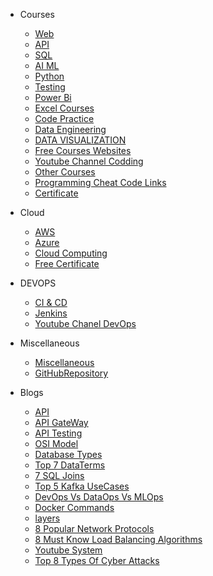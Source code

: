 * Courses
  * [Web](Courses/web.md)
  * [API](Courses/api.md)
  * [SQL](Courses/sql.md)
  * [AI ML](Courses/ml.md)
  * [Python](Courses/python.md)
  * [Testing](Courses/Testing.md)
  * [Power Bi](Courses/powerbi.md)
  * [Excel Courses](Courses/ExcelCourses.md)
  * [Code Practice](Courses/CodePractice.md)
  * [Data Engineering](Courses/DataEngineeringCourses.md)
  * [DATA VISUALIZATION](Courses/DATAVISUALIZATION.md)
  * [Free Courses Websites](Courses/FreeCourcesWebsites.md)
  * [Youtube Channel Codding](Courses/YoutubeChannelforCodding.md)
  * [Other Courses](Courses/Cources.md)
  * [Programming Cheat Code Links](Courses/ProgrammingCheatCodeLinks.md)
  * [Certificate](Courses/CodingCertificate.md)

* Cloud

  * [AWS](Cloud/AWS.md)
  * [Azure](Cloud/Azure.md)
  * [Cloud Computing](Cloud/CloudComputing.md)
  * [Free Certificate](Cloud/FreeCloudComputingwithCertificate.md)
  
* DEVOPS
  * [CI & CD](DEVOPS/CICD.md)
  * [Jenkins](DEVOPS/Jenkins.md)
  * [Youtube Chanel DevOps](DEVOPS/YoutubeChanelToDevOps.md)  
  
* Miscellaneous

  * [Miscellaneous](Miscellaneous/Miscellaneous.md)
  * [GitHubRepository](Miscellaneous/GitHubRepository.md)

* Blogs

  * [API](./Blogs/APIs-EssentialBuildingBlocksofModernSoftware.md)
  * [API GateWay](./Blogs/APIGateWay.md)
  * [API Testing](./Blogs/APItesting.md)
  * [OSI Model](./Blogs/OSIModel.md)
  * [Database Types](./Blogs/DatabaseTypes.md)
  * [Top 7 DataTerms](./Blogs/Top7DataTermsExplained.md)
  * [7 SQL Joins](./Blogs/7EssentialSQLJoins.md)
  * [Top 5 Kafka UseCases](./Blogs/𝗧𝗼𝗽𝟱𝗞𝗮𝗳𝗸𝗮𝗨𝘀𝗲𝗖𝗮𝘀𝗲𝘀.md)
  * [DevOps Vs DataOps Vs MLOps](./Blogs/DevOpsvsDataOpsvsMLOps.md)
  * [Docker Commands](./Blogs/DockerCommands.md)
  * [layers](./Blogs/layers.md)
  * [8 Popular Network Protocols](./Blogs/𝟴𝗣𝗼𝗽𝘂𝗹𝗮𝗿𝗡𝗲𝘁𝘄𝗼𝗿𝗸𝗣𝗿𝗼𝘁𝗼𝗰𝗼𝗹𝘀.md)
  * [8 Must Know Load Balancing Algorithms](./Blogs/𝟖𝐌𝐮𝐬𝐭𝐊𝐧𝐨𝐰𝐋𝐨𝐚𝐝𝐁𝐚𝐥𝐚𝐧𝐜𝐢𝐧𝐠𝐀𝐥𝐠𝐨𝐫𝐢𝐭𝐡𝐦𝐬.md)
  * [Youtube System](./Blogs/YoutubeSystem.md)
  * [Top 8 Types Of Cyber Attacks](./Blogs/Top8TypesOfCyberAttacks.md)